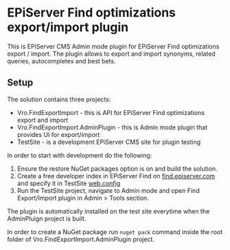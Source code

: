 # EPiServer Find optimizations export/import plugin
This is EPiServer CMS Admin mode plugin for EPiServer Find optimizations export / import.
The plugin allows to export and import synonyms, related queries, autocompletes and best bets.

## Setup
The solution contains three projects:
* Vro.FindExportImport - this is API for EPiServer Find optimizations export and import
* Vro.FindExportImport.AdminPlugin - this is Admin mode plugin that provides UI for export/import
* TestSite - is a development EPiServer CMS site for plugin testing

In order to start with development do the following:

1. Ensure the restore NuGet packages option is on and build the solution. 
2. Create a free developer index in EPiServer Find on [find.episerver.com](http://find.episerver.com) and specify it in TestSite [web.config](https://github.com/SergVro/FindExportImport/blob/master/TestSite/Web.config#L18)
3. Run the TestSite project, navigate to Admin mode and open Find Export/Import plugin in Admin > Tools section.

The plugin is automatically installed on the test site everytime when the AdminPluign project is built. 

In order to create a NuGet package run `nuget pack` command inside the root folder of Vro.FindExportImport.AdminPlugin project.
